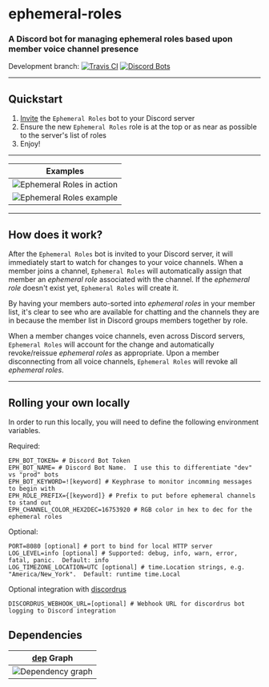 # ephemeral-roles
### A Discord bot for managing ephemeral roles based upon member voice channel presence

Development branch: [![Travis CI](https://travis-ci.org/ewohltman/ephemeral-roles.svg?branch=develop)](https://travis-ci.org/ewohltman/ephemeral-roles.svg?branch=develop)
[![Discord Bots](https://discordbots.org/api/widget/status/392419127626694676.svg)](https://discordbots.org/bot/392419127626694676)

----

## Quickstart

1. [Invite](https://discordapp.com/oauth2/authorize?client_id=392419127626694676&scope=bot&permissions=268435456) the `Ephemeral Roles` bot to your Discord server
2. Ensure the new `Ephemeral Roles` role is at the top or as near as possible to the server's list of roles
4. Enjoy!

----

| Examples |
| :------: |
| ![Ephemeral Roles in action](https://media.giphy.com/media/3o6nUQ3e70R3uo5uzS/giphy.gif) |
| ![Ephemeral Roles example](https://i.imgur.com/RSHOAoz.png) |

----

## How does it work?

After the `Ephemeral Roles` bot is invited to your Discord server, it will
immediately start to watch for changes to your voice channels.  When a member
joins a channel, `Ephemeral Roles` will automatically assign that member an
*ephemeral role* associated with the channel.  If the *ephemeral role* doesn't
exist yet, `Ephemeral Roles` will create it.

By having your members auto-sorted into *ephemeral roles* in your member list,
it's clear to see who are available for chatting and the channels they are in
because the member list in Discord groups members together by role.

When a member changes voice channels, even across Discord servers,
`Ephemeral Roles` will account for the change and automatically revoke/reissue
*ephemeral roles* as appropriate.  Upon a member disconnecting from all voice channels,
`Ephemeral Roles` will revoke all *ephemeral roles*.

----

## Rolling your own locally
 
In order to run this locally, you will need to define the following environment
variables.

Required:
```
EPH_BOT_TOKEN= # Discord Bot Token
EPH_BOT_NAME= # Discord Bot Name.  I use this to differentiate "dev" vs "prod" bots
EPH_BOT_KEYWORD=![keyword] # Keyphrase to monitor incomming messages to begin with
EPH_ROLE_PREFIX={[keyword]} # Prefix to put before ephemeral channels to stand out 
EPH_CHANNEL_COLOR_HEX2DEC=16753920 # RGB color in hex to dec for the ephemeral roles
```

Optional:
```
PORT=8080 [optional] # port to bind for local HTTP server
LOG_LEVEL=info [optional] # Supported: debug, info, warn, error, fatal, panic.  Default: info
LOG_TIMEZONE_LOCATION=UTC [optional] # time.Location strings, e.g. "America/New_York".  Default: runtime time.Local
```

Optional integration with [discordrus](https://github.com/kz/discordrus)
```
DISCORDRUS_WEBHOOK_URL=[optional] # Webhook URL for discordrus bot logging to Discord integration
```

## Dependencies

| [dep](https://github.com/golang/dep) Graph |
| :------: |
| ![Dependency graph](https://github.com/ewohltman/ephemeral-roles/blob/develop/dep_status_visual.png) |
